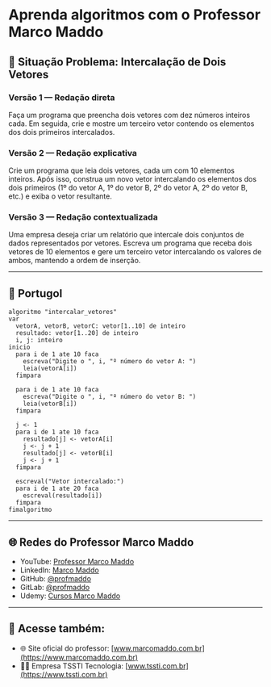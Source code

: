 # Aprenda algoritmos com o Professor Marco Maddo

## 🧠 Situação Problema: Intercalação de Dois Vetores

### Versão 1 — Redação direta
Faça um programa que preencha dois vetores com dez números inteiros cada. Em seguida, crie e mostre um terceiro vetor contendo os elementos dos dois primeiros intercalados.

### Versão 2 — Redação explicativa
Crie um programa que leia dois vetores, cada um com 10 elementos inteiros. Após isso, construa um novo vetor intercalando os elementos dos dois primeiros (1º do vetor A, 1º do vetor B, 2º do vetor A, 2º do vetor B, etc.) e exiba o vetor resultante.

### Versão 3 — Redação contextualizada
Uma empresa deseja criar um relatório que intercale dois conjuntos de dados representados por vetores. Escreva um programa que receba dois vetores de 10 elementos e gere um terceiro vetor intercalando os valores de ambos, mantendo a ordem de inserção.

---

## 💬 Portugol

```portugol
algoritmo "intercalar_vetores"
var
  vetorA, vetorB, vetorC: vetor[1..10] de inteiro
  resultado: vetor[1..20] de inteiro
  i, j: inteiro
inicio
  para i de 1 ate 10 faca
    escreva("Digite o ", i, "º número do vetor A: ")
    leia(vetorA[i])
  fimpara

  para i de 1 ate 10 faca
    escreva("Digite o ", i, "º número do vetor B: ")
    leia(vetorB[i])
  fimpara

  j <- 1
  para i de 1 ate 10 faca
    resultado[j] <- vetorA[i]
    j <- j + 1
    resultado[j] <- vetorB[i]
    j <- j + 1
  fimpara

  escreval("Vetor intercalado:")
  para i de 1 ate 20 faca
    escreval(resultado[i])
  fimpara
fimalgoritmo
```

---

## 🌐 Redes do Professor Marco Maddo

- YouTube: [Professor Marco Maddo](https://www.youtube.com/@ProfessorMarcoMaddo)
- LinkedIn: [Marco Maddo](https://www.linkedin.com/in/marcomaddo/)
- GitHub: [@profmaddo](https://github.com/profmadddo)
- GitLab: [@profmaddo](https://gitlab.com/profmaddo)
- Udemy: [Cursos Marco Maddo](https://www.udemy.com/user/marcomaddo/)

---

## 🚀 Acesse também:

- 🌐 Site oficial do professor: [www.marcomaddo.com.br](https://www.marcomaddo.com.br)
- 🧑‍💼 Empresa TSSTI Tecnologia: [www.tssti.com.br](https://www.tssti.com.br)
